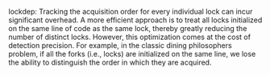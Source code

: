 lockdep: Tracking the acquisition order for every individual lock can incur significant overhead. A more efficient approach is to treat all locks initialized on the same line of code as the same lock, thereby greatly reducing the number of distinct locks. However, this optimization comes at the cost of detection precision. For example, in the classic dining philosophers problem, if all the forks (i.e., locks) are initialized on the same line, we lose the ability to distinguish the order in which they are acquired.